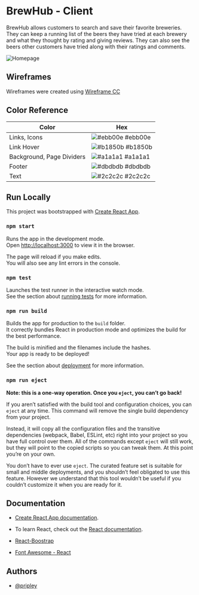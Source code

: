
# BrewHub - Client

BrewHub allows customers to search and save their favorite breweries.  They can keep a running list of the beers they have tried at each brewery and what they thought by rating and giving reviews.  They can also see the beers other customers have tried along with their ratings and comments. 


![Homepage](https://pripley.github.io/assets/brewpub-screenshot.png)


## Wireframes

Wireframes were created using [Wireframe CC](https://wireframe.cc/pro/pp/0f7d32f83483705)

## Color Reference

| Color             | Hex                                                                |
| ----------------- | ------------------------------------------------------------------ |
| Links, Icons | ![#ebb00e](https://via.placeholder.com/10/ebb00e?text=+) #ebb00e |
| Link Hover | ![#b1850b](https://via.placeholder.com/10/b1850b?text=+) #b1850b |
| Background, Page Dividers | ![#a1a1a1](https://via.placeholder.com/10/a1a1a1?text=+) #a1a1a1 |
| Footer | ![#dbdbdb](https://via.placeholder.com/10/dbdbdb?text=+) #dbdbdb |
| Text | ![#2c2c2c](https://via.placeholder.com/10/2c2c2c?text=+) #2c2c2c |


## Run Locally

This project was bootstrapped with [Create React App](https://github.com/facebook/create-react-app).

### `npm start`

Runs the app in the development mode.\
Open [http://localhost:3000](http://localhost:3000) to view it in the browser.

The page will reload if you make edits.\
You will also see any lint errors in the console.

### `npm test`

Launches the test runner in the interactive watch mode.\
See the section about [running tests](https://facebook.github.io/create-react-app/docs/running-tests) for more information.

### `npm run build`

Builds the app for production to the `build` folder.\
It correctly bundles React in production mode and optimizes the build for the best performance.

The build is minified and the filenames include the hashes.\
Your app is ready to be deployed!

See the section about [deployment](https://facebook.github.io/create-react-app/docs/deployment) for more information.

### `npm run eject`

**Note: this is a one-way operation. Once you `eject`, you can’t go back!**

If you aren’t satisfied with the build tool and configuration choices, you can `eject` at any time. This command will remove the single build dependency from your project.

Instead, it will copy all the configuration files and the transitive dependencies (webpack, Babel, ESLint, etc) right into your project so you have full control over them. All of the commands except `eject` will still work, but they will point to the copied scripts so you can tweak them. At this point you’re on your own.

You don’t have to ever use `eject`. The curated feature set is suitable for small and middle deployments, and you shouldn’t feel obligated to use this feature. However we understand that this tool wouldn’t be useful if you couldn’t customize it when you are ready for it.



## Documentation

- [Create React App documentation](https://facebook.github.io/create-react-app/docs/getting-started).

- To learn React, check out the [React documentation](https://reactjs.org/).

- [React-Boostrap](https://react-bootstrap.github.io/getting-started/introduction)

- [Font Awesome - React](https://fontawesome.com/v5.15/how-to-use/on-the-web/using-with/react)
  
## Authors

- [@pripley](https://github.com/pripley)


